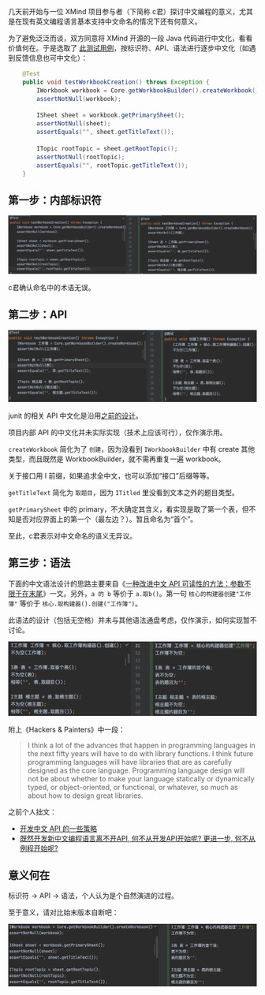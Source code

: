 
几天前开始与一位 XMind 项目参与者（下简称 c君）探讨中文编程的意义，尤其是在现有英文编程语言基本支持中文命名的情况下还有何意义。

为了避免泛泛而谈，双方同意将 XMind 开源的一段 Java 代码进行中文化，看看价值何在。于是选取了 [此测试用例](https://github.com/xmindltd/xmind/blob/377edebcdd16ad068698cebc5d76ec6d79512b7f/tests/org.xmind.core.tests/src/org/xmind/core/tests/WorkbookTestCase.java#L16)，按标识符、API、语法进行逐步中文化（如遇到反馈信息也可中文化）：
```java
    @Test
    public void testWorkbookCreation() throws Exception {
        IWorkbook workbook = Core.getWorkbookBuilder().createWorkbook();
        assertNotNull(workbook);

        ISheet sheet = workbook.getPrimarySheet();
        assertNotNull(sheet);
        assertEquals("", sheet.getTitleText());

        ITopic rootTopic = sheet.getRootTopic();
        assertNotNull(rootTopic);
        assertEquals("", rootTopic.getTitleText());
    }
```




## 第一步：内部标识符

![标识符](../assets/2021-01-06_xmind标识符.png)

c君确认命名中的术语无误。

## 第二步：API

![api](../assets/2021-01-06_xmind_api.png)

junit 的相关 API 中文化是沿用[之前的设计](https://github.com/program-in-chinese/junit4_in_chinese)。

项目内部 API 的中文化并未实际实现（技术上应该可行），仅作演示用。

`createWorkbook` 简化为了 `创建`，因为没看到 `IWorkbookBuilder` 中有 create 其他类型，而且既然是 WorkbookBuilder，就不需再重复一遍 workbook。

关于接口用 I 前缀，如果追求全中文，也可以添加“接口”后缀等等。

`getTitleText` 简化为 `取题目`，因为 `ITitled` 里没看到文本之外的题目类型。

`getPrimarySheet` 中的 primary，不大确定其含义，看实现是取了第一个表，但不知是否对应界面上的第一个（最左边？）。暂且命名为“首个”。

至此，c君表示对中文命名的语义无异议。

## 第三步：语法

下面的中文语法设计的思路主要来自《[一种改进中文 API 可读性的方法：参数不限于在末尾](https://zhuanlan.zhihu.com/p/100790479)》一文。另外，`a 的 b` 等价于 `a.取b()`。第一句 `核心的构建器创建"工作簿"` 等价于 `核心.取构建器().创建("工作簿")`。

此语法的设计（包括无空格）并未与其他语法通盘考虑，仅作演示，如何实现暂不讨论。

![语法](../assets/2021-01-07_xmind语法.png)

附上《Hackers & Painters》中一段：

> I think a lot of the advances that happen in programming languages in the next fifty years will have to do with library functions. I think future programming languages will have libraries that are as carefully designed as the core language. Programming language design will not be about whether to make your language statically or dynamically typed, or object-oriented, or functional, or whatever, so much as about how to design great libraries.

之前个人拙文：
- [开发中文 API 的一些策略](https://zhuanlan.zhihu.com/p/93495675)
- [既然开发新中文编程语言离不开API, 何不从开发API开始呢? 更进一步, 何不从例程开始呢?](https://zhuanlan.zhihu.com/p/85081589)

## 意义何在

标识符 -> API -> 语法，个人认为是个自然演进的过程。

至于意义，请对比始末版本自断吧：

![语法](../assets/2021-01-09_xmind对比.png)
